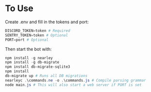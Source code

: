 # To Use

Create .env and fill in the tokens and port:

```powershell
DISCORD_TOKEN=token # Required
SENTRY_TOKEN=token # Optional
PORT=port # Optional
```

Then start the bot with:

```powershell
npm install -g nearley
npm install -g db-migrate
npm install db-migrate-sqlite3
npm install
db-migrate up # Runs all DB migrations
nearleyc .\commands.ne -o .\commands.js # Compile parsing grammar
node main.js # This will also start a web server if PORT is set
```
